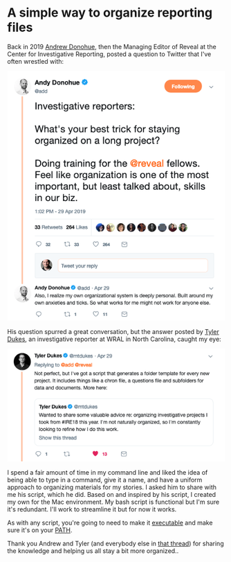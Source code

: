 # A simple way to organize reporting files

Back in 2019 [Andrew Donohue](https://www.revealnews.org/author/andrew-d-donohue/), then the Managing Editor of Reveal at the Center for Investigative Reporting, posted a question to Twitter that I've often wrestled with:

![alt text](https://github.com/AJVicens/project_creator/blob/master/donohue_tweet_ss.png)

His question spurred a great conversation, but the answer posted by [Tyler Dukes](https://www.wral.com/rs/bio/13311372/), an investigative reporter at WRAL in North Carolina, caught my eye:

![alt text](https://github.com/AJVicens/project_creator/blob/master/dukes_tweet_ss.png)

I spend a fair amount of time in my command line and liked the idea of being able to type in a command, give it a name, and have a uniform approach to organizing materials for my stories. I asked him to share with me his script, which he did. Based on and inspired by his script, I created my own for the Mac environment. My bash script is functional but I'm sure it's redundant. I'll work to streamline it but for now it works.

As with any script, you're going to need to make it [executable](https://askubuntu.com/questions/229589/how-to-make-a-file-e-g-a-sh-script-executable-so-it-can-be-run-from-a-termi) and make sure it's on your [PATH](https://stackoverflow.com/questions/14650070/how-to-execute-bash-script-from-any-location). 

Thank you Andrew and Tyler (and everybody else in [that thread](https://twitter.com/add/status/1122939226931089408?s=11)) for sharing the knowledge and helping us all stay a bit more organized..
